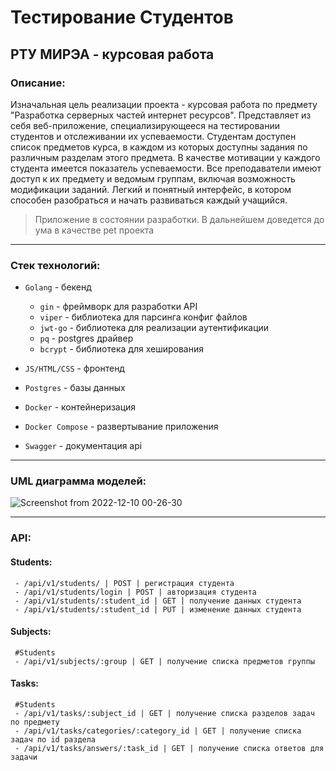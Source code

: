 # Тестирование Студентов
## РТУ МИРЭА - курсовая работа
### Описание:

Изначальная цель реализации проекта - курсовая работа по предмету "Разработка серверных частей интернет ресурсов". Представляет из себя веб-приложение, специализирующееся на тестировании студентов и отслеживании их успеваемости. Студентам доступен список предметов курса, в каждом из которых доступны задания по различным разделам этого предмета. В качестве мотивации у каждого студента имеется показатель успеваемости. Все преподаватели имеют доступ к их предмету и ведомым группам, включая возможность модификации заданий. Легкий и понятный интерфейс, в котором способен разобраться и начать развиваться каждый учащийся.
> Приложение в состоянии разработки. В дальнейшем доведется до ума в качестве pet проекта
***
### Стек технологий:

- `Golang` - бекенд

  + `gin` - фреймворк для разработки API
  + `viper` - библиотека для парсинга конфиг файлов
  + `jwt-go` - библиотека для реализации аутентификации
  + `pq` - postgres драйвер
  + `bcrypt` - библиотека для хеширования
  
- `JS/HTML/CSS` - фронтенд
- `Postgres` - базы данных
- `Docker` - контейнеризация
- `Docker Compose` - развертывание приложения
- `Swagger` - документация api

***
### UML диаграмма моделей:

![Screenshot from 2022-12-10 00-26-30](https://user-images.githubusercontent.com/58244765/206798916-20f4d514-f71e-41e2-b8b2-b8c2448c101e.png)
***
### API:

#### Students:
```
 - /api/v1/students/ | POST | регистрация студента
 - /api/v1/students/login | POST | авторизация студента
 - /api/v1/students/:student_id | GET | получение данных студента
 - /api/v1/students/:student_id | PUT | изменение данных студента
```
#### Subjects:
```
 #Students
 - /api/v1/subjects/:group | GET | получение списка предметов группы
```
#### Tasks:
```
 #Students
 - /api/v1/tasks/:subject_id | GET | получение списка разделов задач по предмету
 - /api/v1/tasks/categories/:category_id | GET | получение списка задач по id раздела
 - /api/v1/tasks/answers/:task_id | GET | получение списка ответов для задачи
```
